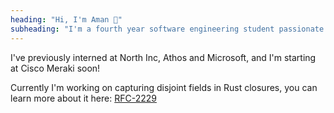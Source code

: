 ```yaml
---
heading: "Hi, I'm Aman 👋"
subheading: "I'm a fourth year software engineering student passionate about systems engineering."
--- 
```

I've previously interned at North Inc, Athos and Microsoft, and I'm starting at Cisco Meraki soon!

Currently I'm working on capturing disjoint fields in Rust closures, you can learn more about it here: [RFC-2229](aman-arora.com)


